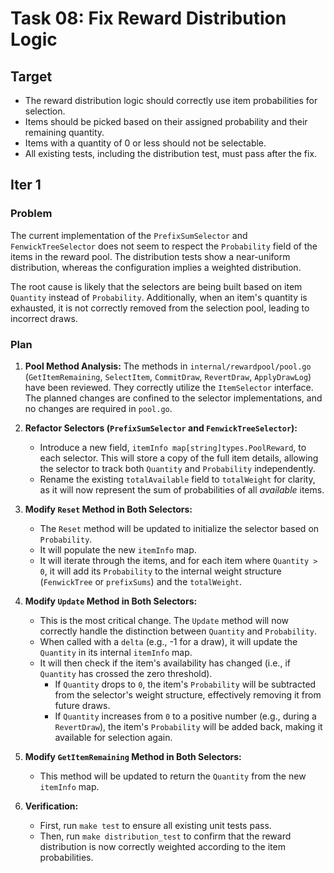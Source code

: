 # Task 08: Fix Reward Distribution Logic

## Target
- The reward distribution logic should correctly use item probabilities for selection.
- Items should be picked based on their assigned probability and their remaining quantity.
- Items with a quantity of 0 or less should not be selectable.
- All existing tests, including the distribution test, must pass after the fix.

## Iter 1

### Problem
The current implementation of the `PrefixSumSelector` and `FenwickTreeSelector` does not seem to respect the `Probability` field of the items in the reward pool. The distribution tests show a near-uniform distribution, whereas the configuration implies a weighted distribution.

The root cause is likely that the selectors are being built based on item `Quantity` instead of `Probability`. Additionally, when an item's quantity is exhausted, it is not correctly removed from the selection pool, leading to incorrect draws.

### Plan
1.  **Pool Method Analysis:** The methods in `internal/rewardpool/pool.go` (`GetItemRemaining`, `SelectItem`, `CommitDraw`, `RevertDraw`, `ApplyDrawLog`) have been reviewed. They correctly utilize the `ItemSelector` interface. The planned changes are confined to the selector implementations, and no changes are required in `pool.go`.

2.  **Refactor Selectors (`PrefixSumSelector` and `FenwickTreeSelector`):**
    -   Introduce a new field, `itemInfo map[string]types.PoolReward`, to each selector. This will store a copy of the full item details, allowing the selector to track both `Quantity` and `Probability` independently.
    -   Rename the existing `totalAvailable` field to `totalWeight` for clarity, as it will now represent the sum of probabilities of all *available* items.

3.  **Modify `Reset` Method in Both Selectors:**
    -   The `Reset` method will be updated to initialize the selector based on `Probability`.
    -   It will populate the new `itemInfo` map.
    -   It will iterate through the items, and for each item where `Quantity > 0`, it will add its `Probability` to the internal weight structure (`FenwickTree` or `prefixSums`) and the `totalWeight`.

4.  **Modify `Update` Method in Both Selectors:**
    -   This is the most critical change. The `Update` method will now correctly handle the distinction between `Quantity` and `Probability`.
    -   When called with a `delta` (e.g., -1 for a draw), it will update the `Quantity` in its internal `itemInfo` map.
    -   It will then check if the item's availability has changed (i.e., if `Quantity` has crossed the zero threshold).
        -   If `Quantity` drops to `0`, the item's `Probability` will be subtracted from the selector's weight structure, effectively removing it from future draws.
        -   If `Quantity` increases from `0` to a positive number (e.g., during a `RevertDraw`), the item's `Probability` will be added back, making it available for selection again.

5.  **Modify `GetItemRemaining` Method in Both Selectors:**
    -   This method will be updated to return the `Quantity` from the new `itemInfo` map.

6.  **Verification:**
    -   First, run `make test` to ensure all existing unit tests pass.
    -   Then, run `make distribution_test` to confirm that the reward distribution is now correctly weighted according to the item probabilities.

